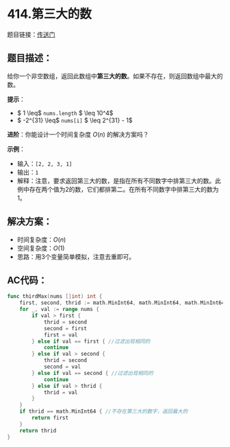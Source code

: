 # 414.第三大的数
题目链接：[传送门](https://leetcode-cn.com/problems/third-maximum-number/)

## 题目描述：
给你一个非空数组，返回此数组中**第三大的数**。如果不存在，则返回数组中最大的数。

**提示**：
- $ 1 \leq$ `nums.length` $ \leq 10^4$
- $ -2^{31} \leq$ `nums[i]` $ \leq 2^{31} - 1$

**进阶**：你能设计一个时间复杂度 $O(n)$ 的解决方案吗？

**示例**：
- 输入：`[2, 2, 3, 1]`
- 输出：`1`
- 解释：注意，要求返回第三大的数，是指在所有不同数字中排第三大的数。此例中存在两个值为2的数，它们都排第二。在所有不同数字中排第三大的数为1。

## 解决方案：
- 时间复杂度：$O(n)$
- 空间复杂度：$O(1)$
- 思路：用3个变量简单模拟，注意去重即可。

## AC代码：
```go
func thirdMax(nums []int) int {
	first, second, thrid := math.MinInt64, math.MinInt64, math.MinInt64
	for _, val := range nums {
		if val > first {
			thrid = second
			second = first
			first = val
		} else if val == first { //过滤出现相同的
			continue
		} else if val > second {
			thrid = second
			second = val
		} else if val == second { //过滤出现相同的
			continue
		} else if val > thrid {
			thrid = val
		}
	}
	if thrid == math.MinInt64 { //不存在第三大的数字，返回最大的
		return first
	}
	return thrid
}
```
